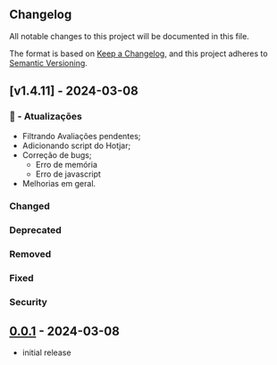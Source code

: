 ## Changelog

All notable changes to this project will be documented in this file.

The format is based on [Keep a Changelog],
and this project adheres to [Semantic Versioning].

## [v1.4.11] - 2024-03-08

### 🚀 - Atualizações

- Filtrando Avaliações pendentes;
- Adicionando script do Hotjar;
- Correção de bugs;
  - Erro de memória
  - Erro de javascript
- Melhorias em geral.

### Changed

### Deprecated

### Removed

### Fixed

### Security

## [0.0.1] - 2024-03-08

- initial release

<!-- Links -->
[keep a changelog]: https://keepachangelog.com/en/1.0.0/
[semantic versioning]: https://semver.org/spec/v2.0.0.html

<!-- Versions -->
[unreleased]: https://github.com/secultce/theme-Ceara/compare/v0.0.2...HEAD
[0.0.2]: https://github.com/secultce/theme-Ceara/compare/v0.0.1...v0.0.2
[0.0.1]: https://github.com/secultce/theme-Ceara/releases/tag/v0.0.1